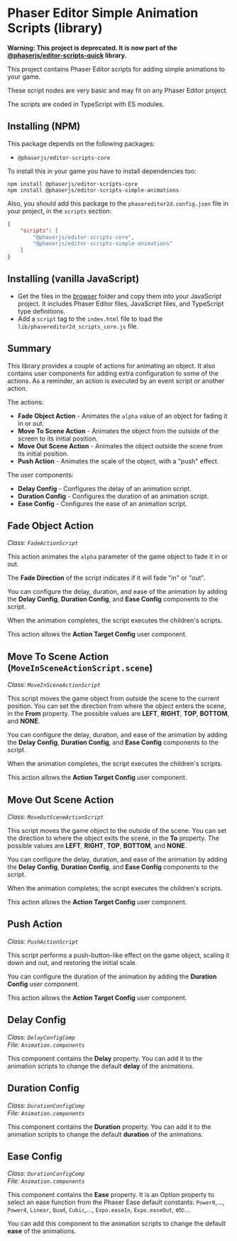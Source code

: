 # Phaser Editor Simple Animation Scripts (library)

**Warning: This project is deprecated. It is now part of the [@phaserjs/editor-scripts-quick](https://www.npmjs.com/package/@phaserjs/editor-scripts-quick) library.**

This project contains Phaser Editor scripts for adding simple animations to your game.

These script nodes are very basic and may fit on any Phaser Editor project.

The scripts are coded in TypeScript with ES modules.

## Installing (NPM)

This package depends on the following packages:

- `@phaserjs/editor-scripts-core`

To install this in your game you have to install dependencies too:

```
npm install @phaserjs/editor-scripts-core
npm install @phaserjs/editor-scripts-simple-animations
```

Also, you should add this package to the `phasereditor2d.config.json` file in your project, in the `scripts` section:

```json
{
    "scripts": [
        "@phaserjs/editor-scripts-core",
        "@phaserjs/editor-scripts-simple-animations"
    ]
}
```

## Installing (vanilla JavaScript)

* Get the files in the [browser](./browser/) folder and copy them into your JavaScript project. It includes Phaser Editor files, JavaScript files, and TypeScript type definitions.
* Add a `script` tag to the `index.html` file to load the `lib/phasereditor2d_scripts_core.js` file.

## Summary

This library provides a couple of actions for animating an object. It also contains user components for adding extra configuration to some of the actions. As a reminder, an action is executed by an event script or another action.

The actions:

* **Fade Object Action** - Animates the `alpha` value of an object for fading it in or out.
* **Move To Scene Action** - Animates the object from the outside of the screen to its initial position.
* **Move Out Scene Action** - Animates the object outside the scene from its initial position.
* **Push Action** - Animates the scale of the object, with a "push" effect.

The user components:

* **Delay Config** - Configures the delay of an animation script.
* **Duration Config** - Configures the duration of an animation script.
* **Ease Config** - Configures the ease of an animation script.

## Fade Object Action

*Class: `FadeActionScript`*

This action animates the `alpha` parameter of the game object to fade it in or out.

The **Fade Direction** of the script indicates if it will fade "in" or "out".

You can configure the delay, duration, and ease of the animation by adding the **Delay Config**, **Duration Config**, and **Ease Config** components to the script.

When the animation completes, the script executes the children's scripts.

This action allows the **Action Target Config** user component.

## Move To Scene Action (`MoveInSceneActionScript.scene`)

*Class: `MoveInSceneActionScript`*

This script moves the game object from outside the scene to the current position. You can set the direction from where the object enters the scene, in the **From** property. The possible values are **LEFT**, **RIGHT**, **TOP**, **BOTTOM**, and **NONE**.

You can configure the delay, duration, and ease of the animation by adding the **Delay Config**, **Duration Config**, and **Ease Config** components to the script.

When the animation completes, the script executes the children's scripts.

This action allows the **Action Target Config** user component.

## Move Out Scene Action

*Class: `MoveOutSceneActionScript`*

This script moves the game object to the outside of the scene. You can set the direction to where the object exits the scene, in the **To** property. The possible values are **LEFT**, **RIGHT**, **TOP**, **BOTTOM**, and **NONE**.

You can configure the delay, duration, and ease of the animation by adding the **Delay Config**, **Duration Config**, and **Ease Config** components to the script.

When the animation completes, the script executes the children's scripts.

This action allows the **Action Target Config** user component.

## Push Action 

*Class: `PushActionScript`*

This script performs a push-button-like effect on the game object, scaling it down and out, and restoring the initial scale.

You can configure the duration of the animation by adding the **Duration Config** user component.

This action allows the **Action Target Config** user component.

## Delay Config

*Class: `DelayConfigComp`*<br>
*File: `Animation.components`*

This component contains the **Delay** property. You can add it to the animation scripts to change the default **delay** of the animations.

## Duration Config

*Class: `DurationConfigComp`*<br>
*File: `Animation.components`*

This component contains the **Duration** property. You can add it to the animation scripts to change the default **duration** of the animations.

## Ease Config

*Class: `DurationConfigComp`*<br>
*File: `Animation.components`*

This component contains the **Ease** property. It is an Option property to select an ease function from the Phaser Ease default constants: `Power0`,..., `Power4`, `Linear`, `Quad`, `Cubic`,..., `Expo.easeIn`, `Expo.easeOut`, etc...

You can add this component to the animation scripts to change the default **ease** of the animations.